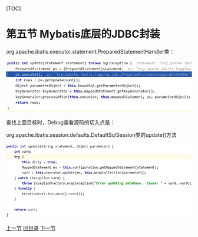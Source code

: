 [TOC]

# 第五节 Mybatis底层的JDBC封装



org.apache.ibatis.executor.statement.PreparedStatementHandler类：

![images](images/img011.png)



查找上面目标时，Debug查看源码的切入点是：

org.apache.ibatis.session.defaults.DefaultSqlSession类的update()方法

![images](images/img012.png)



[上一节](verse04.html) [回目录](index.html) [下一节](verse06.html)